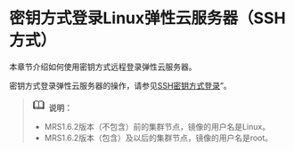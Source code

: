 # 密钥方式登录Linux弹性云服务器（SSH方式）<a name="ZH-CN_TOPIC_0041879314"></a>

本章节介绍如何使用密钥方式远程登录弹性云服务器。

密钥方式登录弹性云服务器的操作，请参见[SSH密钥方式登录](https://support.huaweicloud.com/usermanual-ecs/zh-cn_topic_0017955380.html)”。

>![](public_sys-resources/icon-note.gif) **说明：**   
>-   MRS1.6.2版本（不包含）前的集群节点，镜像的用户名是Linux。  
>-   MRS1.6.2版本（包含）及以后的集群节点，镜像的用户名是root。  

